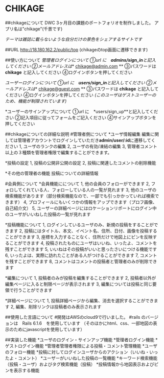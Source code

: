 # CHIKAGE

##chikageについて
DWC 3ヶ月目の課題のポートフォリオを制作しました。
アプリ名は"chikage"(千景です)

*テーマは雑誌に載らないような自分だけの景色をシェアするサイトです*

##URL
http://18.180.162.2/public/top
(chikageのtop画面に遷移できます)

##使い方について
*管理者ログインについて
①url に　**admins/sign_in**と記入してください
②メールアドレスは** chikage@admin.com **
③パスワードは **chikage** と記入してください
④ログインボタンを押してください

*ユーザーログインについて
①url に　**users/sign_in**と記入してください
②メールアドレスは** chikage@guest.com **
③パスワードは **chikage** と記入してください
④ログインボタンを押してください
*(このユーザはゲストユーザーのため、機能が制限されています)*

*ユーザーのサインアップについて
①url に　*users/sign_up**と記入してください
②記入項目に従ってフォームをご記入ください
④サインアップボタンを押してください

##chikageについての詳細な説明
#管理者側について
*ユーザ情報編集
編集に関しては管理者アカウントでログインしていただき**admin/user/:id**に遷移してください
1, ユーザのランクの編集
2, ユーザの有効/凍結の編集
3, 管理者コメント
以上の３種類を管理者権限で編集することができます。

*投稿の設定
1, 投稿の公開非公開の設定
2, 投稿に関連したコメントの削除機能

*その他の管理者の機能
投稿についての詳細情報

#会員側について
*会員機能にについて
1, 他の会員のフォローができます
2, フォロしてくれている人、フォローしている人の一覧が見れます
3, 他のユーザの検索機能があります（部分検索機能なので、一部でも引っかかっていれば検索できます）
4, プロフィールにもいくつかの情報をアップできます（プロフ画像、自己紹介文）
5, ユーザーの詳細ページにはロケーションリポートにログイン中のユーザがいいねした投稿の一覧が見れます

*投稿機能について
1, ログインしているユーザのみ、新規の投稿をすることができます
2, 投稿にはタイトル、本文、イベント名、住所、日付、画像を投稿することができます
3, 座標を入力することなく、住所だけで地図上にピンを反映することができます
4, 投稿されたものにユーザはいいね、いったよ、コメントを残すことができます
5, いいねはその投稿がいいと思ったさいにつける機能です
6, いったよは、実際に訪れたことがある人がつけることができます
7, コメントを残すことができます
8, コメントはコメントの投稿者と管理者のみが削除できます

*編集について
1, 投稿者のみが投稿を編集することができます
2, 投稿者以外が編集ページに入ると制限ページが表示されます
3, 編集については投稿と同じ要領で行うことができます

*詳細ページについて
1, 投稿詳細ページから編集、消去を選択することができます
2, 編集、削除リンクは投稿者のみ表示されます

##使用した言語について
#開発はAWSのcloud9で行いました。
#rails のバージョンは　Rails 6.1.6　を使用しています
（そのほかにhtml、css、一部地図の表示のためにjavascriptを使用しています）

##実装した機能
*ユーザのログイン・サインアップ機能
*管理者ログイン機能
*ゲストログイン機能
*管理者管理者権限による投稿・コメント管理機能
*ユーザのフォロー機能
*投稿に対してログインユーザからのアクション（いいね・いったよ・コメント）
*ユーザーがいいねした投稿の一覧機能
*キーワード検索機能（投稿・ユーザ）およびタグ検索機能（投稿）
*投稿情報から地図表示およびピンを表示する機能

